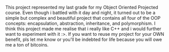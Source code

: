 This project represented my last grade for my Object Oriented Projected course. Even though i battled with it day and night, it turned out to be a simple but complex and beautiful project that contains all four of the OOP concepts: encapsulation, abstraction, inheritance, and polymorphism. I think this project made me realise that i really like C++ and i would further want to experiment with it :>. If you want to reuse my project for your OWN benefit, pls let me know or you'll be indebted for life because you will owe me a ton of bitcoins.
